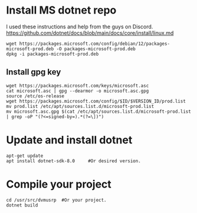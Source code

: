 # Install MS dotnet repo
I used these instructions and help from the guys on Discord. https://github.com/dotnet/docs/blob/main/docs/core/install/linux.md
```
wget https://packages.microsoft.com/config/debian/12/packages-microsoft-prod.deb -O packages-microsoft-prod.deb
dpkg -i packages-microsoft-prod.deb
```

## Install gpg key
```
wget https://packages.microsoft.com/keys/microsoft.asc
cat microsoft.asc | gpg --dearmor -o microsoft.asc.gpg
source /etc/os-release
wget https://packages.microsoft.com/config/$ID/$VERSION_ID/prod.list
mv prod.list /etc/apt/sources.list.d/microsoft-prod.list
mv microsoft.asc.gpg $(cat /etc/apt/sources.list.d/microsoft-prod.list | grep -oP "(?<=signed-by=).*(?=\])")
```

# Update and install dotnet
``` 
apt-get update
apt install dotnet-sdk-8.0     #Or desired version.
```

# Compile your project
```
cd /usr/src/dvmusrp  #Or your project.
dotnet build
```
